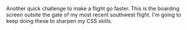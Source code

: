 Another quick challenge to make a flight go faster. This is the boarding screen outsite the gate of my most recent southwest flight. I'm going to keep doing these to sharpen my CSS skills. 